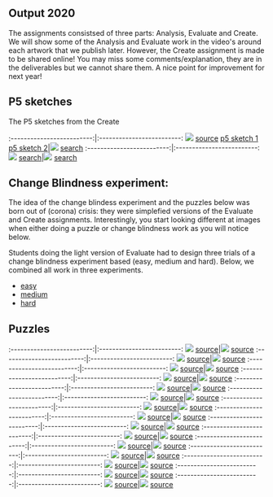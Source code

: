 
## Output 2020

The assignments consistsed of three parts: Analysis, Evaluate and Create. We will show some of the Analysis and Evaluate work in the video's around each artwork that we publish later. However, the Create assignment is made to be shared online! You may miss some comments/explanation, they are in the deliverables but we cannot share them. A nice point for improvement for next year! 

## P5 sketches
The P5 sketches from the Create 

:-------------------------:|:-------------------------:
![](content/2020/exhibition-hockney-van-gogh-museum.jpg) [source](https://images.google.com/searchbyimage?image_url=https://visualcommunicationdesign.github.io/content/2020/scr4.png) [p5 sketch 1](https://editor.p5js.org/Jet/present/Gi1JtxEM-) [p5 sketch 2](https://editor.p5js.org/schmarjolein/full/_SwzUI2On)|![](content/2020/Archizoom.jpg) [search](https://images.google.com/searchbyimage?image_url=https://visualcommunicationdesign.github.io/content/2020/Archizoom.jpg)
:-------------------------:|:-------------------------:
![](content/2020/DP226465.jpg) [search](https://images.google.com/searchbyimage?image_url=https://visualcommunicationdesign.github.io/content/2020/DP226465.jpg)|![](content/2020/Disney.jpg) [search](https://images.google.com/searchbyimage?image_url=https://visualcommunicationdesign.github.io/content/2020/Disney.jpg)



## Change Blindness experiment:
The idea of the change blindess experiment and the puzzles below was born out of (corona) crisis: they were simplefied versions of the Evaluate and Create assignments. Interestingly, you start looking different at images when either doing a puzzle or change blindness work as you will notice below.

Students doing the light version of Evaluate had to design three trials of a change blindness experiment based (easy, medium and hard). Below, we combined all work in three experiments. 


- [easy](https://editor.p5js.org/maartenwijntjes/full/ddcXJyn8N)
- [medium](https://editor.p5js.org/maartenwijntjes/full/QDgQXej-2)
- [hard](https://editor.p5js.org/maartenwijntjes/full/ILhNLNEvY)

## Puzzles



:-------------------------:|:-------------------------:
[<img src="content/puzzles/11.png">](https://editor.p5js.org/Martine1996/full/mv7SnL1pQ) [source](https://images.google.com/searchbyimage?image_url=https://visualcommunicationdesign.github.io/content/puzzles/reference/11.jpg)|[<img src="content/puzzles/12.png">](https://editor.p5js.org/marjolein/full/s5CT3MATQ) [source](https://images.google.com/searchbyimage?image_url=https://visualcommunicationdesign.github.io/content/puzzles/reference/12.jpg)
:-------------------------:|:-------------------------:
[<img src="content/puzzles/13.png">](https://editor.p5js.org/nhaagmans/full/RrfiZOwjC) [source](https://images.google.com/searchbyimage?image_url=https://visualcommunicationdesign.github.io/content/puzzles/reference/13.jpeg)|[<img src="content/puzzles/14.png">](https://editor.p5js.org/Jaegerboombastic/full/au2mNBew2) [source](https://images.google.com/searchbyimage?image_url=https://visualcommunicationdesign.github.io/content/puzzles/reference/14.jpg)
:-------------------------:|:-------------------------:
[<img src="content/puzzles/15.png">](https://editor.p5js.org/pleunheeres/full/5cuzhi4zF) [source](https://images.google.com/searchbyimage?image_url=https://visualcommunicationdesign.github.io/content/puzzles/reference/15.jpg)|[<img src="content/puzzles/16.png">](https://editor.p5js.org/Yade/full/OQHPgKjsM) [source](https://images.google.com/searchbyimage?image_url=https://visualcommunicationdesign.github.io/content/puzzles/reference/16.jpg)
:-------------------------:|:-------------------------:
[<img src="content/puzzles/17.png">](https://editor.p5js.org/ThomasNieuwendijk/full/_fI8IoeJZ) [source](https://images.google.com/searchbyimage?image_url=https://visualcommunicationdesign.github.io/content/puzzles/reference/17.jpg)|[<img src="content/puzzles/19.png">](https://editor.p5js.org/Jonas024/full/JBrSHN28y) [source](https://images.google.com/searchbyimage?image_url=https://visualcommunicationdesign.github.io/content/puzzles/reference/19.jpg)
:-------------------------:|:-------------------------:
[<img src="content/puzzles/20.png">](https://editor.p5js.org/liekevoortman/full/W7IUD6KBC) [source](https://images.google.com/searchbyimage?image_url=https://visualcommunicationdesign.github.io/content/puzzles/reference/20.png)|[<img src="content/puzzles/21.png">](https://editor.p5js.org/meenusaramathai/full/GM_v1d9Ur) [source](https://images.google.com/searchbyimage?image_url=https://visualcommunicationdesign.github.io/content/puzzles/reference/21.png)
:-------------------------:|:-------------------------:
[<img src="content/puzzles/22.png">](https://editor.p5js.org/caroline.s.haeger/full/WkHWdOJPs) [source](https://images.google.com/searchbyimage?image_url=https://visualcommunicationdesign.github.io/content/puzzles/reference/22.png)|[<img src="content/puzzles/25.png">](https://editor.p5js.org/ehajdu/full/XNt33nZLg) [source](https://images.google.com/searchbyimage?image_url=https://visualcommunicationdesign.github.io/content/puzzles/reference/25.jpg)
:-------------------------:|:-------------------------:
[<img src="content/puzzles/26.png">](https://editor.p5js.org/leyre.julian/full/FvF-MjnCP) [source](https://images.google.com/searchbyimage?image_url=https://visualcommunicationdesign.github.io/content/puzzles/reference/26.png)|[<img src="content/puzzles/27.png">](https://editor.p5js.org/mayhli/full/iuqS9v6Ua) [source](https://images.google.com/searchbyimage?image_url=https://visualcommunicationdesign.github.io/content/puzzles/reference/27.png)
:-------------------------:|:-------------------------:
[<img src="content/puzzles/29.png">](https://editor.p5js.org/Sop_95/full/-sQGQk8to) [source](https://images.google.com/searchbyimage?image_url=https://visualcommunicationdesign.github.io/content/puzzles/reference/29.jpg)|[<img src="content/puzzles/2.png">](https://editor.p5js.org/aniek.kempeneers/full/uqWJ3Aw-N) [source](https://images.google.com/searchbyimage?image_url=https://visualcommunicationdesign.github.io/content/puzzles/reference/2.jpg)
:-------------------------:|:-------------------------:
[<img src="content/puzzles/34.png">](https://editor.p5js.org/manavelez/full/YW3HfZ-Zz) [source](https://images.google.com/searchbyimage?image_url=https://visualcommunicationdesign.github.io/content/puzzles/reference/34.png)|[<img src="content/puzzles/35.png">](https://editor.p5js.org/BenWongH/full/KEQl1OFhx) [source](https://images.google.com/searchbyimage?image_url=https://visualcommunicationdesign.github.io/content/puzzles/reference/35.jpg)
:-------------------------:|:-------------------------:
[<img src="content/puzzles/39.png">](https://editor.p5js.org/diede.evm/full/Oe9dlCj1i) [source](https://images.google.com/searchbyimage?image_url=https://visualcommunicationdesign.github.io/content/puzzles/reference/39.png)|[<img src="content/puzzles/42.png">](https://editor.p5js.org/lynnzl/full/NOPWJJN8F) [source](https://images.google.com/searchbyimage?image_url=https://visualcommunicationdesign.github.io/content/puzzles/reference/42.jpg)
:-------------------------:|:-------------------------:
[<img src="content/puzzles/43.png">](https://editor.p5js.org/francalapre/full/xZHatAdtg) [source](https://images.google.com/searchbyimage?image_url=https://visualcommunicationdesign.github.io/content/puzzles/reference/43.png)|[<img src="content/puzzles/44.png">](https://editor.p5js.org/nitzschecato/full/I-hf6ZTc0) [source](https://images.google.com/searchbyimage?image_url=https://visualcommunicationdesign.github.io/content/puzzles/reference/44.jpg)
:-------------------------:|:-------------------------:
[<img src="content/puzzles/45.png">](https://editor.p5js.org/fabian.geiser.92/full/7zkUiqz75) [source](https://images.google.com/searchbyimage?image_url=https://visualcommunicationdesign.github.io/content/puzzles/reference/45.jpg)|[<img src="content/puzzles/46.png">](https://editor.p5js.org/Inversir/full/XlJDV0Iki) [source](https://images.google.com/searchbyimage?image_url=https://visualcommunicationdesign.github.io/content/puzzles/reference/46.jpg)
:-------------------------:|:-------------------------:
[<img src="content/puzzles/49.png">](https://editor.p5js.org/clfon/full/rYv1mEpkx) [source](https://images.google.com/searchbyimage?image_url=https://visualcommunicationdesign.github.io/content/puzzles/reference/49.png)|[<img src="content/puzzles/4.png">](https://editor.p5js.org/esmeraldavdb/full/n3SUIHFcQ) [source](https://images.google.com/searchbyimage?image_url=https://visualcommunicationdesign.github.io/content/puzzles/reference/4.jpg)
:-------------------------:|:-------------------------:
[<img src="content/puzzles/5.png">](https://editor.p5js.org/katidejong96/full/Wx_6Q8LHD) [source](https://images.google.com/searchbyimage?image_url=https://visualcommunicationdesign.github.io/content/puzzles/reference/5.jpg)|[<img src="content/puzzles/6.png">](https://editor.p5js.org/laylaanicedeblok/full/JDO0OonHj) [source](https://images.google.com/searchbyimage?image_url=https://visualcommunicationdesign.github.io/content/puzzles/reference/6.jpg)
:-------------------------:|:-------------------------:
[<img src="content/puzzles/7.png">](https://editor.p5js.org/lauraeruys/full/T0vCIqXq-) [source](https://images.google.com/searchbyimage?image_url=https://visualcommunicationdesign.github.io/content/puzzles/reference/7.png)|[<img src="content/puzzles/8.png">](https://editor.p5js.org/lisedrost100/full/sN7X4XEeO) [source](https://images.google.com/searchbyimage?image_url=https://visualcommunicationdesign.github.io/content/puzzles/reference/8.jpg)
